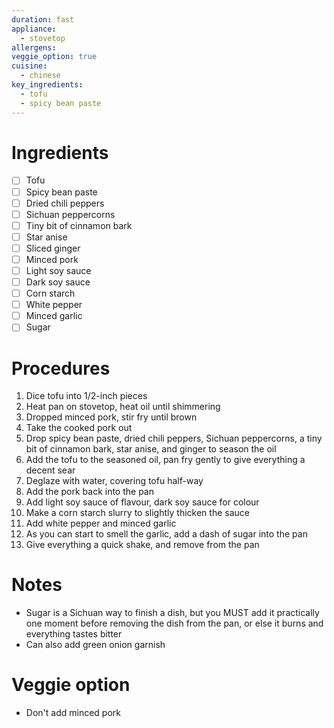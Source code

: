 ```yaml
---
duration: fast
appliance:
  - stovetop
allergens: 
veggie_option: true
cuisine:
  - chinese
key_ingredients:
  - tofu
  - spicy bean paste
---
```

# Ingredients
- [ ] Tofu
- [ ] Spicy bean paste
- [ ] Dried chili peppers
- [ ] Sichuan peppercorns
- [ ] Tiny bit of cinnamon bark
- [ ] Star anise
- [ ] Sliced ginger
- [ ] Minced pork
- [ ] Light soy sauce
- [ ] Dark soy sauce
- [ ] Corn starch
- [ ] White pepper
- [ ] Minced garlic
- [ ] Sugar
# Procedures
1. Dice tofu into 1/2-inch pieces
2. Heat pan on stovetop, heat oil until shimmering
3. Dropped minced pork, stir fry until brown
4. Take the cooked pork out
5. Drop spicy bean paste, dried chili peppers, Sichuan peppercorns, a tiny bit of cinnamon bark, star anise, and ginger to season the oil
6. Add the tofu to the seasoned oil, pan fry gently to give everything a decent sear
7. Deglaze with water, covering tofu half-way
8. Add the pork back into the pan
9. Add light soy sauce of flavour, dark soy sauce for colour
10. Make a corn starch slurry to slightly thicken the sauce
11. Add white pepper and minced garlic
12. As you can start to smell the garlic, add a dash of sugar into the pan
13. Give everything a quick shake, and remove from the pan
# Notes
* Sugar is a Sichuan way to finish a dish, but you MUST add it practically one moment before removing the dish from the pan, or else it burns and everything tastes bitter
* Can also add green onion garnish
# Veggie option
* Don't add minced pork